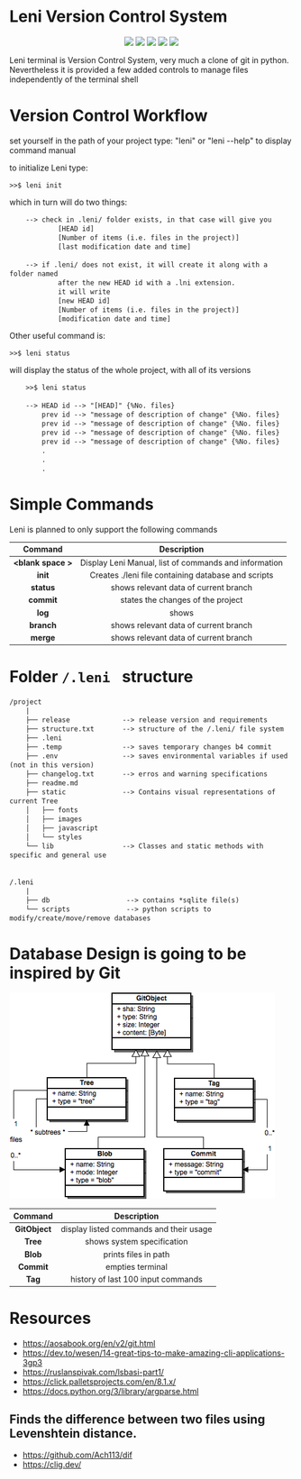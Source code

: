 # Leni Version Control System

<p align="center">
    <img src="https://img.shields.io/github/commit-activity/w/ByronEncinas/Leni?style=for-the-badge">
      <img src="https://img.shields.io/github/stars/ByronEncinas/Leni?style=for-the-badge">
    <img src="https://img.shields.io/github/forks/ByronEncinas/Leni?style=for-the-badge">
    <img src="https://img.shields.io/github/issues-pr/ByronEncinas/Leni?style=for-the-badge">
  <img src="https://img.shields.io/github/contributors/ByronEncinas/Leni?style=for-the-badge">
</p>

<p align="center">
</p>


Leni terminal is Version Control System, very much a clone of git in python.
Nevertheless it is provided a few added controls to manage files independently of the terminal shell

# Version Control Workflow

set yourself in the path of your project
type: "leni" or "leni --help" to display command manual

to initialize Leni type:

    >>$ leni init

which in turn will do two things:

        --> check in .leni/ folder exists, in that case will give you 
                [HEAD id]
                [Number of items (i.e. files in the project)]
                [last modification date and time]

        --> if .leni/ does not exist, it will create it along with a folder named
                after the new HEAD id with a .lni extension.
                it will write 
                [new HEAD id]
                [Number of items (i.e. files in the project)]
                [modification date and time]

Other useful command is:

    >>$ leni status

will display the status of the whole project, with all of its versions

        >>$ leni status

        --> HEAD id --> "[HEAD]" {%No. files}
            prev id --> "message of description of change" {%No. files}
            prev id --> "message of description of change" {%No. files}
            prev id --> "message of description of change" {%No. files}
            prev id --> "message of description of change" {%No. files}
            .
            .
            .


# Simple Commands

Leni is planned to only support the following commands

**Command**|**Description**
:-----:|:-----:
**\<blank space \>**| Display Leni Manual, list of commands and information
**init**| Creates ./leni file containing database and scripts
**status**| shows relevant data of current branch
**commit**| states the changes of the project
**log**| shows 
**branch**| shows relevant data of current branch
**merge**| shows relevant data of current branch

# Folder <code>/.leni </code> structure

    /project
        |
        ├── release             --> release version and requirements
        ├── structure.txt       --> structure of the /.leni/ file system
        ├── .leni
        ├── .temp               --> saves temporary changes b4 commit
        ├── .env                --> saves environmental variables if used (not in this version)
        ├── changelog.txt       --> erros and warning specifications
        ├── readme.md
        ├── static              --> Contains visual representations of current Tree
        │   ├── fonts
        │   ├── images
        │   ├── javascript
        │   └── styles
        └── lib                 --> Classes and static methods with specific and general use


    /.leni
        |
        ├── db                   --> contains *sqlite file(s)             
        └── scripts              --> python scripts to modify/create/move/remove databases



# Database Design is going to be inspired by Git

<img src="./static/object-hierarchy.png" title="Database structure of Git" alt="Reference: https://aosabook.org/en/v2/git.html">


**Command**|**Description**
:-----:|:-----:
**GitObject**|  display listed commands and their usage
**Tree**| shows system specification
**Blob**| prints files in path
**Commit**| empties terminal
**Tag**| history of last 100 input commands

# Resources

- https://aosabook.org/en/v2/git.html
- https://dev.to/wesen/14-great-tips-to-make-amazing-cli-applications-3gp3
- https://ruslanspivak.com/lsbasi-part1/
- https://click.palletsprojects.com/en/8.1.x/
- https://docs.python.org/3/library/argparse.html


## Finds the difference between two files using Levenshtein distance.

- https://github.com/Ach113/dif
- https://clig.dev/

